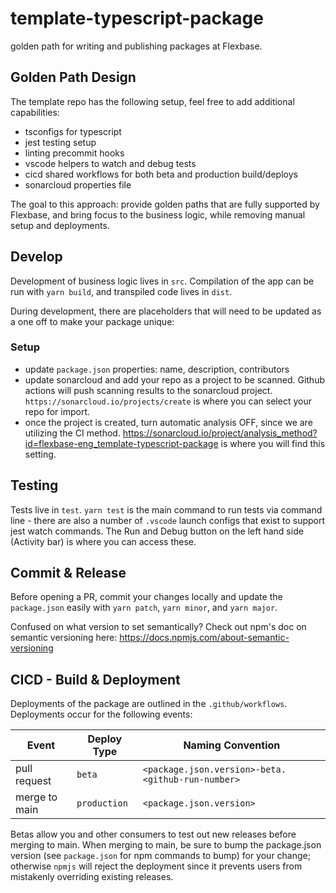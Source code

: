 # template-typescript-package

golden path for writing and publishing packages at Flexbase.

## Golden Path Design

The template repo has the following setup, feel free to add additional capabilities:

- tsconfigs for typescript
- jest testing setup
- linting precommit hooks
- vscode helpers to watch and debug tests
- cicd shared workflows for both beta and production build/deploys
- sonarcloud properties file

The goal to this approach: provide golden paths that are fully supported by Flexbase, and bring focus to the business logic, while removing manual setup and deployments.

## Develop

Development of business logic lives in `src`.
Compilation of the app can be run with `yarn build`, and transpiled code lives in `dist`.

During development, there are placeholders that will need to be updated as a one off to make your package unique:

### Setup 
- update `package.json` properties: name, description, contributors
- update sonarcloud and add your repo as a project to be scanned.  Github actions will push scanning results to the sonarcloud project. `https://sonarcloud.io/projects/create` is where you can select your repo for import.
- once the project is created, turn automatic analysis OFF, since we are utilizing the CI method. https://sonarcloud.io/project/analysis_method?id=flexbase-eng_template-typescript-package is where you will find this setting.

## Testing
Tests live in `test`.
`yarn test` is the main command to run tests via command line - there are also a number of `.vscode` launch configs that exist to support jest watch commands. The Run and Debug button on the left hand side (Activity bar) is where you can access these.

## Commit & Release
Before opening a PR, commit your changes locally and update the `package.json` easily with `yarn patch`, `yarn minor`, and `yarn major`.

Confused on what version to set semantically? Check out npm's doc on semantic versioning here: https://docs.npmjs.com/about-semantic-versioning

## CICD - Build & Deployment

Deployments of the package are outlined in the `.github/workflows`. Deployments occur for the following events:

| Event         | Deploy Type  | Naming Convention                                 |
| ------------- | ------------ | ------------------------------------------------- |
| pull request  | `beta`       | `<package.json.version>-beta.<github-run-number>` |
| merge to main | `production` | `<package.json.version>`                          |

Betas allow you and other consumers to test out new releases before merging to main. When merging to main, be sure to bump the package.json version (see `package.json` for npm commands to bump) for your change; otherwise `npmjs` will reject the deployment since it prevents users from mistakenly overriding existing releases.
